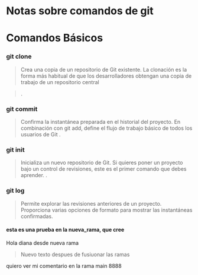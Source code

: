# Notas sobre comandos de git 

Comandos Básicos
===========

### git clone





>Crea una copia de un repositorio de Git existente. La clonación es la forma más habitual de que los desarrolladores obtengan una copia de trabajo de un repositorio central

>.

###  git commit 

>Confirma la instantánea preparada en el historial del proyecto. En combinación con git add, define el flujo de trabajo básico de todos los usuarios de Git
>.



### git init


>Inicializa un nuevo repositorio de Git. Si quieres poner un proyecto bajo un control de revisiones, este es el primer comando que debes aprender.
>.


### git log
>Permite explorar las revisiones anteriores de un proyecto. Proporciona varias opciones de formato para mostrar las instantáneas confirmadas.
>



#### esta es una prueba en la nueva_rama, que cree

Hola diana desde nueva rama


>Nuevo texto despues de fusiuonar las ramas
>


quiero ver mi comentario en la rama main 8888
